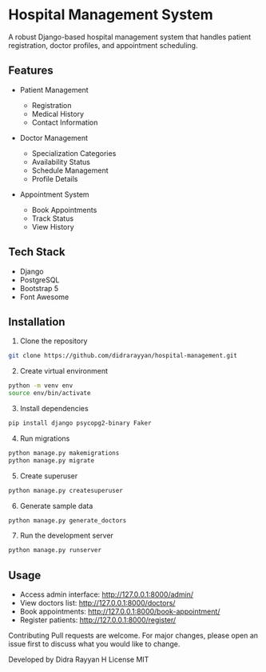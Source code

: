 # Hospital Management System

A robust Django-based hospital management system that handles patient registration, doctor profiles, and appointment scheduling.

## Features

- Patient Management
  - Registration
  - Medical History
  - Contact Information

- Doctor Management
  - Specialization Categories
  - Availability Status
  - Schedule Management
  - Profile Details

- Appointment System
  - Book Appointments
  - Track Status
  - View History

## Tech Stack

- Django
- PostgreSQL
- Bootstrap 5
- Font Awesome

## Installation

1. Clone the repository
```bash
git clone https://github.com/didrarayyan/hospital-management.git
```
2. Create virtual environment
```bash
python -m venv env
source env/bin/activate
```
3. Install dependencies
```bash
pip install django psycopg2-binary Faker
```
4. Run migrations
```bash
python manage.py makemigrations
python manage.py migrate
```
5. Create superuser
```bash
python manage.py createsuperuser
```
6. Generate sample data
```bash
python manage.py generate_doctors
```
7. Run the development server
```bash
python manage.py runserver
```
## Usage

- Access admin interface: http://127.0.0.1:8000/admin/
- View doctors list: http://127.0.0.1:8000/doctors/
- Book appointments: http://127.0.0.1:8000/book-appointment/
- Register patients: http://127.0.0.1:8000/register/

Contributing
Pull requests are welcome. For major changes, please open an issue first to discuss what you would like to change.

Developed by Didra Rayyan H
License
MIT